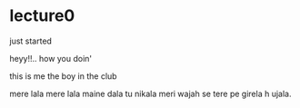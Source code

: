 # lecture0
just started

heyy!!..
how you doin'

this is me the boy in the club

mere lala mere lala maine dala tu nikala meri wajah se tere pe girela h ujala.

